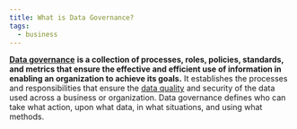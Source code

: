 ```yaml
---
title: What is Data Governance?
tags:
  - business
---
```

[**Data governance**](https://www.talend.com/resources/what-is-data-governance/) **is a collection of processes, roles, policies, standards, and metrics that ensure the effective and efficient use of information in enabling an organization to achieve its goals.** It establishes the processes and responsibilities that ensure the [data quality](term/data%20quality.md) and security of the data used across a business or organization. Data governance defines who can take what action, upon what data, in what situations, and using what methods.